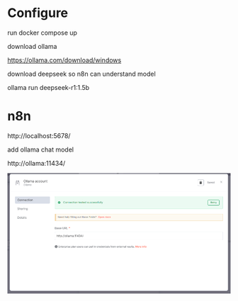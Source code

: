 # Configure

run docker compose up

download ollama

https://ollama.com/download/windows

download deepseek so n8n can understand model

ollama run deepseek-r1:1.5b

# n8n

http://localhost:5678/

add ollama chat model

http://ollama:11434/

![ollama](imgs/ollama.png)